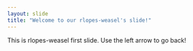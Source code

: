 ```yaml
---
layout: slide
title: "Welcome to our rlopes-weasel's slide!"
---
```

This is rlopes-weasel first slide.
Use the left arrow to go back!